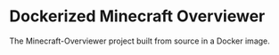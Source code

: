 # Dockerized Minecraft Overviewer

The Minecraft-Overviewer project built from source in a Docker image.